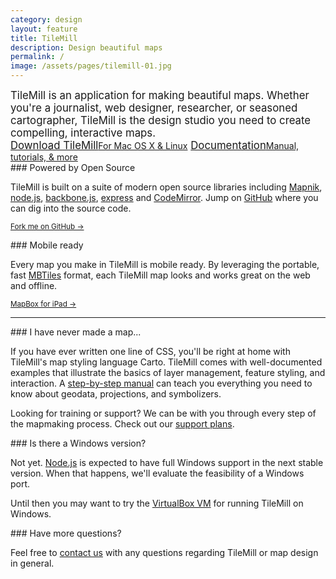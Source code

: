 ```yaml
---
category: design
layout: feature
title: TileMill
description: Design beautiful maps
permalink: /
image: /assets/pages/tilemill-01.jpg
---
```

<div class='clearfix' markdown='1'>
  <big class='col-2'>
  TileMill is an application for making beautiful maps. Whether you're a journalist, web designer, researcher,	 or seasoned cartographer, TileMill is the design studio you need to create compelling, interactive maps.

  <div class='centered'>
    <a class='button' href='{{site.baseurl}}/download/index.html'>Download TileMill<small>For Mac OS X &amp; Linux</small></a>
    <a class='button' href='{{site.baseurl}}/docs/index.html'>Documentation<small>Manual, tutorials, &amp; more</small></a>
  </div>
  </big>

  <div class='col-2'>
  <div class='image' style='background-image:url({{site.baseurl}}/assets/pages/octocat.png)'>
  ### Powered by Open Source

  TileMill is built on a suite of modern open source libraries including [Mapnik](http://mapnik.org), [node.js](http://nodejs.org), [backbone.js](http://documentcloud.github.com/backbone), [express](http://expressjs.com) and [CodeMirror](http://codemirror.net). Jump on [GitHub](http://github.com) where you can dig into the source code.

  <small class='more'>[Fork me on GitHub &rarr;](http://github.com/mapbox/tilemill)</small>
  </div>
  <div class='image' style='background-image:url({{site.baseurl}}/assets/pages/ipad.png)'>
  ### Mobile ready

  Every map you make in TileMill is mobile ready. By leveraging the portable, fast [MBTiles]({{site.url}}/mbtiles-spec/) format, each TileMill map looks and works great on the web and offline.

  <small class='more'>[MapBox for iPad &rarr;]({{site.url}}/ipad/)</small>
  </div>
  </div>
</div>

------

<div class='clearfix' markdown='1'>
  <div class='col-2'>
  ### I have never made a map...

  If you have ever written one line of CSS, you'll be right at home with TileMill's map styling language Carto. TileMill comes with well-documented examples that illustrate the basics of layer management, feature styling, and interaction. A [step-by-step manual]({{site.baseurl}}/docs/manual/) can teach you everything you need to know about geodata, projections, and symbolizers.

  Looking for training or support? We can be with you through every step of the mapmaking process. Check out our [support plans]({{site.url}}/support/index.html).
  </div>
  <div class='col-1'>
  ### Is there a Windows version?

  Not yet. [Node.js](http://nodejs.org) is expected to have full Windows support in the next stable version. When that happens, we'll evaluate the feasibility of a Windows port.

  Until then you may want to try the [VirtualBox VM](http://support.mapbox.com/kb/introduction-installation/tilemill-virtualbox-vm) for running TileMill on Windows.
  </div>
  <div class='col-1'>
  ### Have more questions?

  Feel free to [contact us]({{site.url}}/contact/index.html) with any questions regarding TileMill or map design in general.
  </div>
</div>

